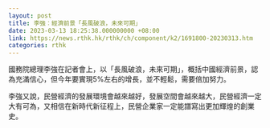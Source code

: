 ```yaml
---
layout: post
title: 李強︰經濟前景「長風破浪，未來可期」
date: 2023-03-13 18:25:38.000000000 +08:00
link: https://news.rthk.hk/rthk/ch/component/k2/1691800-20230313.htm
categories: rthk
---
```


國務院總理李強在記者會上，以「長風破浪，未來可期」，概括中國經濟前景，認為充滿信心，但今年要實現5%左右的增長，並不輕鬆，需要倍加努力。

李強又說，民營經濟的發展環境會越來越好，發展空間會越來越大，民營經濟一定大有可為，又相信在新時代新征程上，民營企業家一定能譜寫出更加輝煌的創業史。
